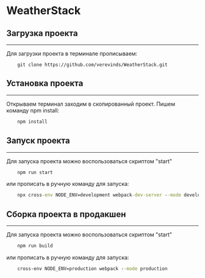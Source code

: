 # WeatherStack
## Загрузка проекта
____
Для загрузки проекта в терминале прописываем:
```git
    git clone https://github.com/verevinds/WeatherStack.git
```
## Установка проекта
____
Открываем терминал заходим в скопированный проект.
Пишем команду npm install:
```cmd
    npm install
```

## Запуск проекта
____
Для запуска проекта можно воспользоваться скриптом "start"
```cmd
    npm run start
```
или прописать в ручную команду для запуска:
```cmd
    npx cross-env NODE_ENV=development webpack-dev-server --mode development --open
```

## Сборка проекта в продакшен

____
Для запуска проекта можно воспользоваться скриптом "start"
```cmd
    npm run build
```
или прописать в ручную команду для запуска:
```cmd
    cross-env NODE_ENV=production webpack --mode production
```
